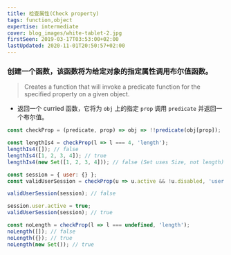 ```yaml
---
title: 检查属性(Check property)
tags: function,object
expertise: intermediate
cover: blog_images/white-tablet-2.jpg
firstSeen: 2019-03-17T03:53:00+02:00
lastUpdated: 2020-11-01T20:50:57+02:00
---
```


### 创建一个函数，该函数将为给定对象的指定属性调用布尔值函数。
> Creates a function that will invoke a predicate function for the specified property on a given object.

- 返回一个 curried 函数，它将为 `obj` 上的指定 `prop` 调用 `predicate` 并返回一个布尔值。

```js
const checkProp = (predicate, prop) => obj => !!predicate(obj[prop]);
```

```js
const lengthIs4 = checkProp(l => l === 4, 'length');
lengthIs4([]); // false
lengthIs4([1, 2, 3, 4]); // true
lengthIs4(new Set([1, 2, 3, 4])); // false (Set uses Size, not length)

const session = { user: {} };
const validUserSession = checkProp(u => u.active && !u.disabled, 'user');

validUserSession(session); // false

session.user.active = true;
validUserSession(session); // true

const noLength = checkProp(l => l === undefined, 'length');
noLength([]); // false
noLength({}); // true
noLength(new Set()); // true
```
